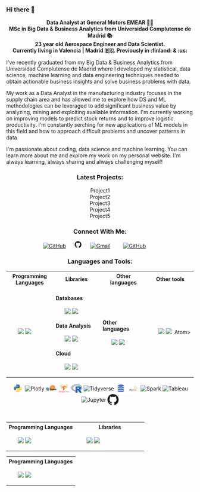 ### Hi there 👋

<!--
**Marcos-Sanz-Garcia/Marcos-Sanz-Garcia** is a ✨ _special_ ✨ repository because its `README.md` (this file) appears on your GitHub profile.

Here are some ideas to get you started:

- 🔭 I’m currently working on ...
- 🌱 I’m currently learning ...
- 👯 I’m looking to collaborate on ...
- 🤔 I’m looking for help with ...
- 💬 Ask me about ...
- 📫 How to reach me: ...
- 😄 Pronouns: ...
- ⚡ Fun fact: ...
-->
<p align='center'>
  <b>Data Analyst at General Motors EMEAR 👨‍💻 </br> 
  MSc in Big Data & Business Analytics from Universidad Complutense de Madrid 📚 </br>
  23 year old Aerospace Engineer and Data Scientist. </br>
  Currently living in Valencia | Madrid 🇪🇸. Previously in :finland: & :us: </b>
</p>

I've recently graduated from my Big Data & Business Analytics from Universidad Complutense de Madrid where I developed my statistical, data science, machine learning and data engineering techniques needed to obtain actionable business insights and solve business problems with data. <br>

My work as a Data Analyst in the manufacturing industry focuses in the supply chain area and has allowed me to explore how DS and ML methodologies can be leveraged to add significant business value by analyzing, mining and exploiting available information. I'm currently working on improving models to predict stock returns and to improve logistic productivity. I'm constantly serching for new applications of ML models in this field and how to approach difficult problems and uncover patterns in data<br>

I'm passionate about coding, data science and machine learning. You can learn more about me and explore my work on my personal website. I'm always learning, always sharing and always challenging myself!

<h3 align = 'center'>Latest Projects:</h3>
<p align = 'center'>Project1</br>
Project2</br>
Project3</br>
Project4</br>
Project5</br></p>

<p align = 'center'><h3 align = 'center'>Connect With Me:</h3></p>

<p align = 'center'><a href="https://www.linkedin.com/in/" target="_blank">
<img alt="GitHub" src="https://img.flaticon.com/icons/png/512/174/174857.png?size=1200x630f&pad=10,10,10,10&ext=png&bg=FFFFFFFF" height="17"></a>
  
<a href="https://github.com/Marcos-Sanz-Garcia" target="_blank">
<img alt="GitHub" src="https://raw.githubusercontent.com/github/explore/78df643247d429f6cc873026c0622819ad797942/topics/github/github.png" height="18" hspace="20"></a>
  
<a href="mailto:msg@gmail.com" target="_blank">
<img alt="Gmail" src="https://logos-marcas.com/wp-content/uploads/2020/11/Gmail-Logo.png" height="18"></a>
  
<a href="https://marcos-sanz-garcia.github.io./" target="_blank">
<img alt="GitHub" src="https://img.icons8.com/wired/2x/domain.png" height="17" hspace="30"></a></p>

<h3 align = 'center'>Languages and Tools:</h3>

<table align="center"  width="75%">
  <tr>
    <th>Programming Languages</th>
    <th>Libraries</th>
    <th>Other languages</th>
    <th>Other tools</th>
  </tr>
  <tr>
    <td width="25%">
      <ul>
        <img src="https://img.shields.io/badge/-Python-black?style=for-the-badge&logo=python&logoColor=white"> 
        <img src="https://img.shields.io/badge/java-%23ED8B00.svg?&style=flat&logo=java&logoColor=white">
      </ul>
    </td>
    <td width="25%">
      <h4>Databases</h4>
      <ul>
        <img src="https://img.shields.io/badge/mysql-%2300f.svg?&style=flat&logo=mysql&logoColor=white"/>
        <img src ="https://img.shields.io/badge/MongoDB-%234ea94b.svg?&style=flat&logo=mongodb&logoColor=white"/>
      </ul>
      <h4>Data Analysis</h4>
      <ul>
        <img src="https://img.shields.io/badge/-Python-black?style=flat&logo=python&logoColor=yellow">
        <img src="http://img.shields.io/static/v1?label=Tableau&message=%20&color=blue">
      </ul>
      <h4>Cloud</h4>
      <ul>
        <img src="https://img.shields.io/badge/AWS%20-%23FF9900.svg?&style=flat&logo=amazon-aws&logoColor=white"/>
        <img src="http://img.shields.io/static/v1?label=Spark&message=%20&color=orange">
      </ul>
    </td>
    <td width="25%">
      <h4> Other languages </h4>
      <ul>
          <img src="https://img.shields.io/badge/c%20-%2300599C.svg?&style=flat&logo=c&logoColor=white">
          <img src="https://img.shields.io/badge/c++%20-%2300599C.svg?&style=flat&logo=c%2B%2B&logoColor=white">
      </ul>
    </td>
    <td>
      <ul>
          <img src="https://img.shields.io/badge/github-%23100000.svg?&style=flat&logo=github&logoColor=white">
          <img height="20" src="/assets/atom.jpg">&nbsp Atom>
      </ul>
    </td>
  </tr>
</table>



<p align = 'center'><img align="center" alt="Python" width="30px" src="https://raw.githubusercontent.com/github/explore/80688e429a7d4ef2fca1e82350fe8e3517d3494d/topics/python/python.png" />

<img align="center" alt="Plotly" width="30px" src="https://avatars2.githubusercontent.com/u/5997976?s=200&v=4" />

<img align="center" alt="Scikit-Learn" width="30px" src="https://raw.githubusercontent.com/github/explore/80688e429a7d4ef2fca1e82350fe8e3517d3494d/topics/scikit-learn/scikit-learn.png" />

<img align="center" alt="Tensorflow" width="30px" src="https://raw.githubusercontent.com/github/explore/80688e429a7d4ef2fca1e82350fe8e3517d3494d/topics/tensorflow/tensorflow.png" />

<img align="center" alt="R" width="30px" src="https://raw.githubusercontent.com/github/explore/80688e429a7d4ef2fca1e82350fe8e3517d3494d/topics/r/r.png" />

<img align="center" alt="Tidyverse" width="30px" src="https://avatars1.githubusercontent.com/u/22032646?s=200&v=4" />

<img align="center" alt="SQL" width="30px" src="https://raw.githubusercontent.com/github/explore/80688e429a7d4ef2fca1e82350fe8e3517d3494d/topics/sql/sql.png" />

<img align="center" alt="MySQL" width="30px" src="https://raw.githubusercontent.com/github/explore/80688e429a7d4ef2fca1e82350fe8e3517d3494d/topics/mysql/mysql.png" />

<img align="center" alt="Spark" width="30px" src="https://dv-website.s3.amazonaws.com/uploads/2015/06/spark-logo.png" />

<img align="center" alt="Tableau" width="30px" src="https://promto.com/wp-content/uploads/2019/08/icon-tableau-1.png" />

<img align="center" alt="Jupyter" width="30px" src="https://avatars1.githubusercontent.com/u/7388996?s=200&v=4" />

<img align="center" alt="GitHub" width="30px" src="https://raw.githubusercontent.com/github/explore/78df643247d429f6cc873026c0622819ad797942/topics/github/github.png" />
</p> 

</br>


<table align="left"  width="30%">
  <tr>
    <th>Programming Languages</th>
    <th>Libraries</th>
  </tr>
  <tr>
    <td width="50%">
      <ul>
        <img src="https://img.shields.io/badge/-Python-black?style=for-the-badge&logo=python&logoColor=white"> 
        <img src="https://img.shields.io/badge/java-%23ED8B00.svg?&style=flat&logo=java&logoColor=white">
      </ul>
    </td>
    <td width="50%">
      <ul>
        <img src="https://img.shields.io/badge/mysql-%2300f.svg?&style=flat&logo=mysql&logoColor=white"/>
        <img src ="https://img.shields.io/badge/MongoDB-%234ea94b.svg?&style=flat&logo=mongodb&logoColor=white"/>
      </ul>
    </td>
  </tr>
</table>

<table align="center left"  width="25%">
  <tr>
    <th>Programming Languages</th>
  </tr>
  <tr>
    <td width="100%">
      <ul>
        <img src="https://img.shields.io/badge/-Python-black?style=for-the-badge&logo=python&logoColor=white"> 
        <img src="https://img.shields.io/badge/java-%23ED8B00.svg?&style=flat&logo=java&logoColor=white">
      </ul>
    </td>
    
  </tr>
</table>



